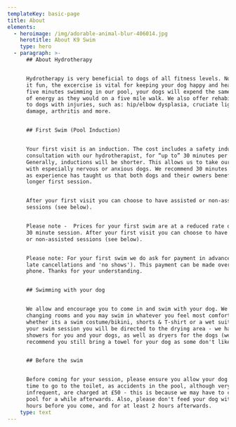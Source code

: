 ```yaml
---
templateKey: basic-page
title: About
elements:
  - heroimage: /img/adorable-animal-blur-406014.jpg
    herotitle: About K9 Swim
    type: hero
  - paragraph: >-
      ## About Hydrotherapy


      Hydrotherapy is very beneficial to dogs of all fitness levels. Not only is
      it fun, the excercise is vital for keeping your dog happy and healthy. In
      five minutes swimming in our pool, your dogs will expend the same amount
      of energy as they would on a five mile walk. We also offer rehabilitation
      to dogs with injuries, such as: hip/elbow dysplasia, cruciate ligament
      damage, arthritis and more.


      ## First Swim (Pool Induction)


      Your first visit is an induction. The cost includes a safety induction and
      consultation with our hydrotherapist, for “up to” 30 minutes per dog.
      Generally, inductions will be shorter. This allows us to take our time
      with especially nervous or anxious dogs. We recommend 30 minutes per dog
      as experience has taught us that both dogs and their owners benefit from a
      longer first session. 


      After your first visit you can choose to have assisted or non-assisted
      sessions (see below).


      Please note -  Prices for your first swim are at a reduced rate of £20 per
      30 minute session. After your first visit you can choose to have assisted
      or non-assisted sessions (see below).


      Please note: For your first swim we do ask for payment in advance, (due to
      late cancellations and 'no shows'). This payment can be made over the
      phone. Thanks for your understanding.


      ## Swimming with your dog


      We allow and encourage you to come in and swim with your dog. We have
      changing rooms and you may swim in whatever you feel most comfortable in,
      whether its a swim costume/bikini, shorts & T-shirt or a wet suit! After
      your swim session you will be directed to the drying area - we have
      showers for you and your dogs, as well as dryers for the dogs (we
      recommend you still bring a towel for your dog as some don't like dryers).


      ## Before the swim


      Before coming for your session, please ensure you allow your dog ample
      time to go to the toilet, as accidents in the pool, although very
      infrequent, are charged at £50 - this is because we may have to close the
      pool for a while afterwards. Also, please don't feed your dog within 2
      hours before you come, and for at least 2 hours afterwards.
    type: text
---
```


